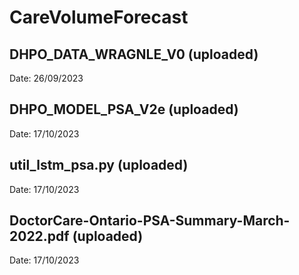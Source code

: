 # CareVolumeForecast
## DHPO_DATA_WRAGNLE_V0 (uploaded)
Date: 26/09/2023
## DHPO_MODEL_PSA_V2e (uploaded)
Date: 17/10/2023
## util_lstm_psa.py (uploaded)
Date: 17/10/2023
## DoctorCare-Ontario-PSA-Summary-March-2022.pdf (uploaded)
Date: 17/10/2023
